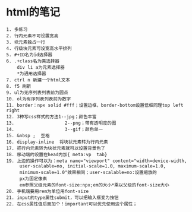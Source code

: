 # html的笔记

    1. 多练习
    2. 行内元素不可设置宽高
    3. 块元素独占一行
    4. 行级块元素可设宽高水平排列
    5. #+ID名为id选择器
    6. .+class名为类选择器
        div li a为元素选择器
        *为通用选择器
    7. ctrl n 新建一个html文本
    8. f5 刷新
    9. ul为无序列表列表前为圆点
    10. ol为有序列表列表前为数字
    11. border：npx solid #fff；设置边框，border-bottom设置低框同理top left right
    12. 3种写css样式的方法1--jpg；颜色丰富
    13.                   2--png；带有透明度的图
    14.                   3--gif；颜色单一
    15. &nbsp ;  空格
    16. display-inline  将块状元素转为行内元素
    17. 把行内元素转为块状元素就可以设置背景色了
    18. 移动端的设置在head内加{ meta:vp  tab}
    19. 上边的操作可以为：meta name="viewport" content="width=device-width, 
         user-scalable=no, initial-scale=1.0, maximum-scale=1.0, 
         minimum-scale=1.0"效果相同；user-scalable=no:设置缩放的
         px为固定像素
         em参照父级元素的font-size:npx;em的大小*乘以父级的font-size大小
    20. 手机端要用rem为单位用font-size
    21. input的type属性submit，可以把输入框变为按钮
    22. 在css属性值后面加个！important可以优先使用这个属性；